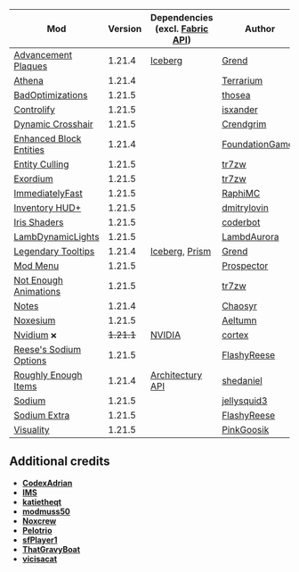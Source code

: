 | Mod | Version | Dependencies (excl. [Fabric API][url-fabric-api]) | Author | CDN |
|-----|---------|---------------------------------------------------|--------|-----|
| [Advancement Plaques][url-advancement-plaques]| 1.21.4 | [Iceberg][url-iceberg] | [Grend][url-grend] | __Modrinth__ |
| [Athena][url-athena] | 1.21.4 | | [Terrarium][url-terrarium] | __Modrinth__ |
| [BadOptimizations][url-bad-optimizations] | 1.21.5 | | [thosea][url-thosea] | __Modrinth__ |
| [Controlify][url-controlify] | 1.21.5 | | [isxander][url-isxander] | __Modrinth__ |
| [Dynamic Crosshair][url-dynamic-crosshair] | 1.21.5 | | [Crendgrim][url-crendgrim] | __Modrinth__ |
| [Enhanced Block Entities][url-enhanced-block-entities] | 1.21.4 | | [FoundationGames][url-foundationgames] | __Modrinth__ |
| [Entity Culling][url-entity-culling] | 1.21.5 | | [tr7zw][url-tr7zw] | __Modrinth__ |
| [Exordium][url-exordium] | 1.21.5 | | [tr7zw][url-tr7zw] | __Modrinth__ |
| [ImmediatelyFast][url-immediately-fast] | 1.21.5 | | [RaphiMC][url-raphimc] | __Modrinth__ |
| [Inventory HUD+][url-inventory-hud-plus] | 1.21.5 | | [dmitrylovin][url-dmitrylovin] | __CurseForge__ |
| [Iris Shaders][url-iris-shaders] | 1.21.5 | | [coderbot][url-coderbot] | __Modrinth__ |
| [LambDynamicLights][url-lambdynamiclights] | 1.21.5 | | [LambdAurora][url-lambdaurora] | __Modrinth__ |
| [Legendary Tooltips][url-legendary-tooltips] | 1.21.4 | [Iceberg][url-iceberg], [Prism][url-prism] | [Grend][url-grend] | __Modrinth__ |
| [Mod Menu][url-mod-menu] | 1.21.5 | | [Prospector][url-prospector] | __Modrinth__ |
| [Not Enough Animations][url-not-enough-animations] | 1.21.5 | | [tr7zw][url-tr7zw] | __Modrinth__ |
| [Notes][url-notes] | 1.21.4 | | [Chaosyr][url-chaosyr] | __Modrinth__ |
| [Noxesium][url-noxesium] | 1.21.5 | | [Aeltumn][url-aeltumn] | __Modrinth__ |
| [Nvidium][url-nvidium] `❌` | ~~1.21.1~~ | [NVIDIA][url-nvidia] | [cortex][url-cortex]| __Modrinth__ |
| [Reese's Sodium Options][url-reeses-sodium-options] | 1.21.5 | | [FlashyReese][url-flashy-reese] | __Modrinth__ |
| [Roughly Enough Items][url-roughly-enough-items] | 1.21.4 | [Architectury API][url-architectury-api] | [shedaniel][url-shedaniel] | __Modrinth__ |
| [Sodium][url-sodium] | 1.21.5 | | [jellysquid3][url-jellysquid3] | __Modrinth__ |
| [Sodium Extra][url-sodium-extra] | 1.21.5 | | [FlashyReese][url-flashy-reese] | __Modrinth__ |
| [Visuality][url-visuality] | 1.21.5 | | [PinkGoosik][url-pinkgoosik] | __Modrinth__ |

## Additional credits
- [__CodexAdrian__][url-codexadrian]
- [__IMS__][url-ims]
- [__katietheqt__][url-katietheqt]
- [__modmuss50__][url-modmuss50]
- [__Noxcrew__][url-noxcrew]
- [__Pelotrio__][url-pelotrio]
- [__sfPlayer1__][url-sfplayer1]
- [__ThatGravyBoat__][url-thatgravyboat]
- [__vicisacat__][url-vicisacat]

<!-- loaders -->
[url-fabric]: <https://maven.fabricmc.net/net/fabricmc/fabric-installer/1.0.1/fabric-installer-1.0.1.jar>
<!-- authors -->
[url-aeltumn]: <https://modrinth.com/user/Aeltumn>
[url-chaosyr]: <https://modrinth.com/user/Chaosyr>
[url-coderbot]: <https://modrinth.com/user/coderbot>
[url-codexadrian]: <https://modrinth.com/user/CodexAdrian>
[url-cortex]: <https://modrinth.com/user/cortex>
[url-crendgrim]: <https://modrinth.com/user/Crendgrim>
[url-dmitrylovin]: <https://www.curseforge.com/members/dmitrylovin>
[url-flashy-reese]: <https://modrinth.com/user/FlashyReese>
[url-foundationgames]: <https://modrinth.com/user/FoundationGames>
[url-grend]: <https://modrinth.com/user/Grend>
[url-ims]: <https://modrinth.com/user/IMS>
[url-isxander]: <https://modrinth.com/user/isxander>
[url-jellysquid3]: <https://modrinth.com/user/jellysquid3>
[url-katietheqt]: <https://modrinth.com/user/katietheqt>
[url-lambdaurora]: <https://modrinth.com/user/LambdAurora>
[url-modmuss50]: <https://modrinth.com/user/modmuss50>
[url-noxcrew]: <https://modrinth.com/user/Noxcrew>
[url-pelotrio]: <https://modrinth.com/user/Pelotrio>
[url-pinkgoosik]: <https://modrinth.com/user/PinkGoosik>
[url-prospector]: <https://modrinth.com/user/Prospector>
[url-raphimc]: <https://modrinth.com/user/RaphiMC>
[url-sfplayer1]: <https://modrinth.com/user/sfPlayer1>
[url-shedaniel]: <https://modrinth.com/user/shedaniel>
[url-tr7zw]: <https://modrinth.com/user/tr7zw>
[url-terrarium]: <https://modrinth.com/organization/terrarium>
[url-thatgravyboat]: <https://modrinth.com/user/ThatGravyBoat>
[url-thosea]: <https://modrinth.com/user/thosea>
[url-vicisacat]: <https://modrinth.com/user/vicisacat>
<!-- mods -->
[url-advancement-plaques]: <https://cdn.modrinth.com/data/9NM0dXub/versions/v6oG7aah/AdvancementPlaques-1.21.4-fabric-1.6.9.jar>
[url-architectury-api]: <https://www.curseforge.com/minecraft/mc-mods/architectury-api/download/6351683>
[url-athena]: <https://cdn.modrinth.com/data/b1ZV3DIJ/versions/Ia97dAC3/athena-fabric-1.21.4-4.2.0.jar>
[url-bad-optimizations]: <https://cdn.modrinth.com/data/g96Z4WVZ/versions/EPTfY6pQ/BadOptimizations-2.2.1-1.21.2-21.4.jar>
[url-controlify]: <https://cdn.modrinth.com/data/DOUdJVEm/versions/5q2runiM/controlify-2.0.4%2B1.21.5-fabric.jar>
[url-dynamic-crosshair]: <https://cdn.modrinth.com/data/ZcR9weSm/versions/VsVDZkpZ/dynamiccrosshair-9.4%2B1.21.5-fabric.jar>
[url-enhanced-block-entities]: <https://cdn.modrinth.com/data/OVuFYfre/versions/YokFoILZ/enhancedblockentities-0.11.3%2B1.21.4.jar>
[url-entity-culling]: <https://cdn.modrinth.com/data/NNAgCjsB/versions/29GV7fju/entityculling-fabric-1.7.4-mc1.21.5.jar>
[url-exordium]: <https://cdn.modrinth.com/data/DynYZEae/versions/map5Ojxn/exordium-fabric-1.4.1-mc1.21.4.jar>
[url-fabric-api]: <https://cdn.modrinth.com/data/P7dR8mSH/versions/rYSz5dRU/fabric-api-0.119.6%2B1.21.5.jar>
[url-iceberg]: <https://cdn.modrinth.com/data/5faXoLqX/versions/JQsyoArU/Iceberg-1.21.4-fabric-1.2.13.jar>
[url-immediately-fast]: <https://cdn.modrinth.com/data/5ZwdcRci/versions/4I1VLQHK/ImmediatelyFast-Fabric-1.9.0%2B1.21.5.jar>
[url-inventory-hud-plus]: <https://www.curseforge.com/minecraft/mc-mods/inventory-hud-forge/download/6355978>
[url-iris-shaders]: <https://cdn.modrinth.com/data/YL57xq9U/versions/N0ln8GKQ/iris-fabric-1.8.10%2Bmc1.21.5.jar>
[url-lambdynamiclights]: <https://cdn.modrinth.com/data/yBW8D80W/versions/cLBceQhi/lambdynamiclights-4.2.3%2B1.21.5.jar>
[url-legendary-tooltips]: <https://cdn.modrinth.com/data/atHH8NyV/versions/7xI8xla5/LegendaryTooltips-1.21.4-fabric-1.5.1.jar>
[url-mod-menu]: <https://cdn.modrinth.com/data/mOgUt4GM/versions/T7GjZmwP/modmenu-14.0.0-rc.2.jar>
[url-not-enough-animations]: <https://cdn.modrinth.com/data/MPCX6s5C/versions/prj4BdjU/notenoughanimations-fabric-1.9.3-mc1.21.5.jar>
[url-notes]: <https://cdn.modrinth.com/data/ko8Qabo1/versions/h4aknqvl/Notes-1.21.4-2.1.1-fabric.jar>
[url-noxesium]: <https://cdn.modrinth.com/data/Kw7Sm3Xf/versions/VFgdHk3N/noxesium-fabric-2.7.1.jar>
[url-nvidia]: <https://www.nvidia.com/en-us/software/nvidia-app/>
[url-nvidium]: <https://cdn.modrinth.com/data/SfMw2IZN/versions/3L83QwKZ/nvidium-0.3.1.jar>
[url-prism]: <https://cdn.modrinth.com/data/1OE8wbN0/versions/gFPeFgX2/Prism-1.21.4-fabric-1.0.10.jar>
[url-reeses-sodium-options]: <https://cdn.modrinth.com/data/Bh37bMuy/versions/KoUrx3jJ/reeses-sodium-options-fabric-1.8.3%2Bmc1.21.4.jar>
[url-roughly-enough-items]: <https://cdn.modrinth.com/data/nfn13YXA/versions/EJdFrEjD/RoughlyEnoughItems-18.0.800-fabric.jar>
[url-sodium]: <https://cdn.modrinth.com/data/AANobbMI/versions/fVbw1C7i/sodium-fabric-0.6.12%2Bmc1.21.5.jar>
[url-sodium-extra]: <https://cdn.modrinth.com/data/PtjYWJkn/versions/E5w6eZNE/sodium-extra-fabric-0.6.3%2Bmc1.21.5.jar>
[url-visuality]: <https://cdn.modrinth.com/data/rI0hvYcd/versions/W7vlELm0/visuality-0.7.10%2B1.21.5.jar>
